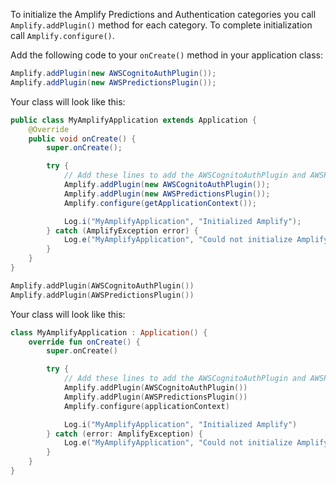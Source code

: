 To initialize the Amplify Predictions and Authentication categories you call `Amplify.addPlugin()` method for each category. To complete initialization call `Amplify.configure()`.

Add the following code to your `onCreate()` method in your application class:

<amplify-block-switcher>
<amplify-block name="Java">

```java
Amplify.addPlugin(new AWSCognitoAuthPlugin());
Amplify.addPlugin(new AWSPredictionsPlugin());
```

Your class will look like this:

```java
public class MyAmplifyApplication extends Application {
    @Override
    public void onCreate() {
        super.onCreate();

        try {
            // Add these lines to add the AWSCognitoAuthPlugin and AWSPredictionsPlugin plugins
            Amplify.addPlugin(new AWSCognitoAuthPlugin());
            Amplify.addPlugin(new AWSPredictionsPlugin());
            Amplify.configure(getApplicationContext());

            Log.i("MyAmplifyApplication", "Initialized Amplify");
        } catch (AmplifyException error) {
            Log.e("MyAmplifyApplication", "Could not initialize Amplify", error);
        }
    }
}
```

</amplify-block>
<amplify-block name="Kotlin">

```kotlin
Amplify.addPlugin(AWSCognitoAuthPlugin())
Amplify.addPlugin(AWSPredictionsPlugin())
```

Your class will look like this:

```kotlin
class MyAmplifyApplication : Application() {
    override fun onCreate() {
        super.onCreate()

        try {
            // Add these lines to add the AWSCognitoAuthPlugin and AWSPredictionsPlugin plugins
            Amplify.addPlugin(AWSCognitoAuthPlugin())
            Amplify.addPlugin(AWSPredictionsPlugin())
            Amplify.configure(applicationContext)

            Log.i("MyAmplifyApplication", "Initialized Amplify")
        } catch (error: AmplifyException) {
            Log.e("MyAmplifyApplication", "Could not initialize Amplify", error)
        }
    }
}
```

</amplify-block>
</amplify-block-switcher>